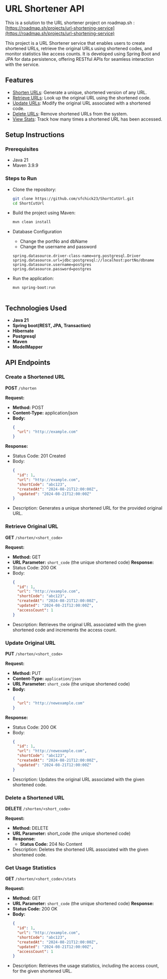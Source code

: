 # URL Shortener API

This is a solution to the URL shortener project on roadmap.sh : [https://roadmap.sh/projects/url-shortening-service](https://roadmap.sh/projects/url-shortening-service)

This project is a URL Shortener service that enables users to create shortened URLs, retrieve the original URLs using shortened codes, and monitor statistics like access counts. It is developed using Spring Boot and JPA for data persistence, offering RESTful APIs for seamless interaction with the service.

## Features

- [Shorten URLs](#create-a-shortened-url): Generate a unique, shortened version of any URL.
- [Retrieve URLs](#retrieve-original-url): Look up the original URL using the shortened code.
- [Update URLs](#update-original-url): Modify the original URL associated with a shortened code.
- [Delete URLs](#delete-a-shortened-url): Remove shortened URLs from the system.
- [View Stats](#get-usage-statistics): Track how many times a shortened URL has been accessed.


## Setup Instructions

### Prerequisites
- Java 21
- Maven 3.9.9

### Steps to Run

  - Clone the repository:

     ```bash
     git clone https://github.com/sfchick23/ShortCutUrl.git
     cd ShortCutUrl

  - Build the project using Maven:

     ```bash
     mvn clean install

  - Database Configuration

     - Change the portNo and dbName
     - Change the username and password
   
    ```properties
    spring.datasource.driver-class-name=org.postgresql.Driver
    spring.datasource.url=jdbc:postgresql://localhost:portNo/dbname
    spring.datasource.username=postgres
    spring.datasource.password=postgres

  - Run the application:
    ```bash
    mvn spring-boot:run
  
## Technologies Used
- **Java 21**
- **Spring boot(REST, JPA, Transaction)**
- **Hibernate**
- **Postgresql**
- **Maven**
- **ModelMapper**

## API Endpoints

### Create a Shortened URL

**POST** `/shorten`

**Request:**
- **Method:** POST
- **Content-Type:** application/json
- **Body:**
  ```json
  {
    "url": "http://example.com"
  }
**Response:**
- Status Code: 201 Created
- Body:
  ```json
  {
    "id": 1,
    "url": "http://example.com",
    "shortCode": "abc123",
    "createdAt": "2024-08-21T12:00:00Z",
    "updated": "2024-08-21T12:00:00Z"
  }

- Description: Generates a unique shortened URL for the provided original URL.


### Retrieve Original URL ###
**GET** `/shorten/<short_code>`

**Request:**
- **Method:** GET
- **URL Parameter:** `short_code` (the unique shortened code)
**Response:**
- Status Code: 200 OK
- Body:
  ```json
  {
    "id": 1,
    "url": "http://example.com",
    "shortCode": "abc123",
    "createdAt": "2024-08-21T12:00:00Z",
    "updated": "2024-08-21T12:00:00Z",
    "accessCount": 1
  }
  
- Description: Retrieves the original URL associated with the given shortened code and increments the access count.

### Update Original URL ###
**PUT** `/shorten/<short_code>`

**Request:**
- **Method:** PUT
- **Content-Type:** `application/json`
- **URL Parameter:** `short_code` (the unique shortened code)
- **Body:**
  ```json
  {
    "url": "http://newexample.com"
  }
**Response:**
- Status Code: 200 OK
- Body:
  ```json
  {
    "id": 1,
    "url": "http://newexample.com",
    "shortCode": "abc123",
    "createdAt": "2024-08-21T12:00:00Z",
    "updated": "2024-08-21T12:00:00Z"
  }
- Description: Updates the original URL associated with the given shortened code.


### Delete a Shortened URL ###
**DELETE** `/shorten/<short_code>`

**Request:**
- **Method:** DELETE
- **URL Parameter:** short_code (the unique shortened code)
- **Response:**
  - **Status Code:** 204 No Content
- Description: Deletes the shortened URL associated with the given shortened code.


### Get Usage Statistics ###
**GET** `/shorten/<short_code>/stats`

**Request:**
- **Method:** GET
- **URL Parameter:** `short_code` (the unique shortened code)
**Response:**
- **Status Code:** 200 OK
- **Body:**
  ```json
  {
    "id": 1,
    "url": "http://example.com",
    "shortCode": "abc123",
    "createdAt": "2024-08-21T12:00:00Z",
    "updated": "2024-08-21T12:00:00Z",
    "accessCount": 1
  }
- Description: Retrieves the usage statistics, including the access count, for the given shortened URL.

